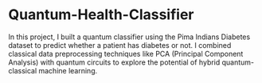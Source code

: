 # Quantum-Health-Classifier
In this project, I built a quantum classifier using the Pima Indians Diabetes dataset to predict whether a patient has diabetes or not. I combined classical data preprocessing techniques like PCA (Principal Component Analysis) with quantum circuits to explore the potential of hybrid quantum-classical machine learning.
